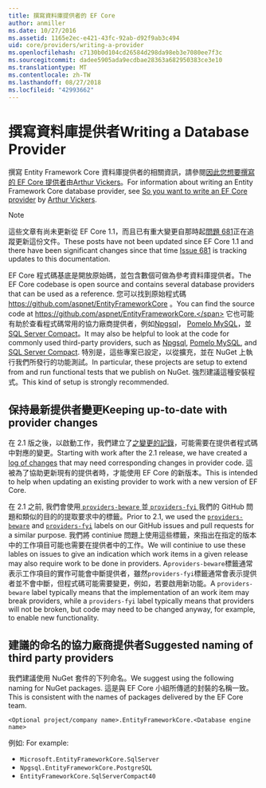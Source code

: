 ```yaml
---
title: 撰寫資料庫提供者的 EF Core
author: anmiller
ms.date: 10/27/2016
ms.assetid: 1165e2ec-e421-43fc-92ab-d92f9ab3c494
uid: core/providers/writing-a-provider
ms.openlocfilehash: c7130b0d104cd26584d298da98eb3e7080ee7f3c
ms.sourcegitcommit: dadee5905ada9ecdbae28363a682950383ce3e10
ms.translationtype: MT
ms.contentlocale: zh-TW
ms.lasthandoff: 08/27/2018
ms.locfileid: "42993662"
---
```

# <a name="writing-a-database-provider"></a><span data-ttu-id="3d5ce-102">撰寫資料庫提供者</span><span class="sxs-lookup"><span data-stu-id="3d5ce-102">Writing a Database Provider</span></span>

<span data-ttu-id="3d5ce-103">撰寫 Entity Framework Core 資料庫提供者的相關資訊，請參閱[因此您想要撰寫的 EF Core 提供者](https://blog.oneunicorn.com/2016/11/11/so-you-want-to-write-an-ef-core-provider/)由[Arthur Vickers](https://github.com/ajcvickers)。</span><span class="sxs-lookup"><span data-stu-id="3d5ce-103">For information about writing an Entity Framework Core database provider, see [So you want to write an EF Core provider](https://blog.oneunicorn.com/2016/11/11/so-you-want-to-write-an-ef-core-provider/) by [Arthur Vickers](https://github.com/ajcvickers).</span></span>

> [!NOTE]
> <span data-ttu-id="3d5ce-104">這些文章有尚未更新從 EF Core 1.1，而且已有重大變更自那時起[問題 681](https://github.com/aspnet/EntityFramework.Docs/issues/681)正在追蹤更新這份文件。</span><span class="sxs-lookup"><span data-stu-id="3d5ce-104">These posts have not been updated since EF Core 1.1 and there have been significant changes since that time [Issue 681](https://github.com/aspnet/EntityFramework.Docs/issues/681) is tracking updates to this documentation.</span></span>

<span data-ttu-id="3d5ce-105">EF Core 程式碼基底是開放原始碼，並包含數個可做為參考資料庫提供者。</span><span class="sxs-lookup"><span data-stu-id="3d5ce-105">The EF Core codebase is open source and contains several database providers that can be used as a reference.</span></span> <span data-ttu-id="3d5ce-106">您可以找到原始程式碼 https://github.com/aspnet/EntityFrameworkCore 。</span><span class="sxs-lookup"><span data-stu-id="3d5ce-106">You can find the source code at https://github.com/aspnet/EntityFrameworkCore.</span></span> <span data-ttu-id="3d5ce-107">它也可能有助於查看程式碼常用的協力廠商提供者，例如[Npgsql](https://github.com/npgsql/Npgsql.EntityFrameworkCore.PostgreSQL)， [Pomelo MySQL](https://github.com/PomeloFoundation/Pomelo.EntityFrameworkCore.MySql)，並[SQL Server Compact](https://github.com/ErikEJ/EntityFramework.SqlServerCompact)。</span><span class="sxs-lookup"><span data-stu-id="3d5ce-107">It may also be helpful to look at the code for commonly used third-party providers, such as [Npgsql](https://github.com/npgsql/Npgsql.EntityFrameworkCore.PostgreSQL), [Pomelo MySQL](https://github.com/PomeloFoundation/Pomelo.EntityFrameworkCore.MySql), and [SQL Server Compact](https://github.com/ErikEJ/EntityFramework.SqlServerCompact).</span></span> <span data-ttu-id="3d5ce-108">特別是，這些專案已設定，以從擴充，並在 NuGet 上執行我們所發行的功能測試。</span><span class="sxs-lookup"><span data-stu-id="3d5ce-108">In particular, these projects are setup to extend from and run functional tests that we publish on NuGet.</span></span> <span data-ttu-id="3d5ce-109">強烈建議這種安裝程式。</span><span class="sxs-lookup"><span data-stu-id="3d5ce-109">This kind of setup is strongly recommended.</span></span>

## <a name="keeping-up-to-date-with-provider-changes"></a><span data-ttu-id="3d5ce-110">保持最新提供者變更</span><span class="sxs-lookup"><span data-stu-id="3d5ce-110">Keeping up-to-date with provider changes</span></span>

<span data-ttu-id="3d5ce-111">在 2.1 版之後，以啟動工作，我們建立了[之變更的記錄](provider-log.md)，可能需要在提供者程式碼中對應的變更。</span><span class="sxs-lookup"><span data-stu-id="3d5ce-111">Starting with work after the 2.1 release, we have created a [log of changes](provider-log.md) that may need corresponding changes in provider code.</span></span> <span data-ttu-id="3d5ce-112">這被為了協助更新現有的提供者時，才能使用 EF Core 的新版本。</span><span class="sxs-lookup"><span data-stu-id="3d5ce-112">This is intended to help when updating an existing provider to work with a new version of EF Core.</span></span>

<span data-ttu-id="3d5ce-113">在 2.1 之前, 我們會使用[ `providers-beware` ](https://github.com/aspnet/EntityFrameworkCore/labels/providers-beware)並[ `providers-fyi` ](https://github.com/aspnet/EntityFrameworkCore/labels/providers-fyi)我們的 GitHub 問題和類似的目的的提取要求中的標籤。</span><span class="sxs-lookup"><span data-stu-id="3d5ce-113">Prior to 2.1, we used the [`providers-beware`](https://github.com/aspnet/EntityFrameworkCore/labels/providers-beware) and [`providers-fyi`](https://github.com/aspnet/EntityFrameworkCore/labels/providers-fyi) labels on our GitHub issues and pull requests for a similar purpose.</span></span> <span data-ttu-id="3d5ce-114">我們將 continiue 問題上使用這些標籤，來指出在指定的版本中的工作項目可能也需要在提供者中的工作。</span><span class="sxs-lookup"><span data-stu-id="3d5ce-114">We will continiue to use these lables on issues to give an indication which work items in a given release may also require work to be done in providers.</span></span> <span data-ttu-id="3d5ce-115">A`providers-beware`標籤通常表示工作項目的實作可能會中斷提供者，雖然`providers-fyi`標籤通常會表示提供者並不會中斷，但程式碼可能需要變更，例如，若要啟用新功能。</span><span class="sxs-lookup"><span data-stu-id="3d5ce-115">A `providers-beware` label typically means that the implementation of an work item may break providers, while a `providers-fyi` label typically means that providers will not be broken, but code may need to be changed anyway, for example, to enable new functionality.</span></span>

## <a name="suggested-naming-of-third-party-providers"></a><span data-ttu-id="3d5ce-116">建議的命名的協力廠商提供者</span><span class="sxs-lookup"><span data-stu-id="3d5ce-116">Suggested naming of third party providers</span></span>

<span data-ttu-id="3d5ce-117">我們建議使用 NuGet 套件的下列命名。</span><span class="sxs-lookup"><span data-stu-id="3d5ce-117">We suggest using the following naming for NuGet packages.</span></span> <span data-ttu-id="3d5ce-118">這是與 EF Core 小組所傳遞的封裝的名稱一致。</span><span class="sxs-lookup"><span data-stu-id="3d5ce-118">This is consistent with the names of packages delivered by the EF Core team.</span></span>

`<Optional project/company name>.EntityFrameworkCore.<Database engine name>`

<span data-ttu-id="3d5ce-119">例如: </span><span class="sxs-lookup"><span data-stu-id="3d5ce-119">For example:</span></span>
* `Microsoft.EntityFrameworkCore.SqlServer`
* `Npgsql.EntityFrameworkCore.PostgreSQL`
* `EntityFrameworkCore.SqlServerCompact40`

